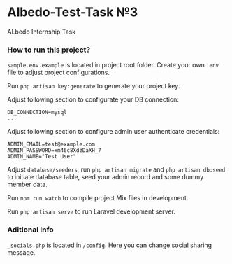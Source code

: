 # Albedo-Test-Task №3
ALbedo Internship Task 


### How to run this project?
```sample.env.example``` is located in project root folder. Create your own ```.env``` file to adjust project configurations.


Run ```php artisan key:generate``` to generate your project key.


Adjust following section to configurate your DB connection:
```
DB_CONNECTION=mysql
...
```


Adjust following section to configure admin user authenticate credentials:
```
ADMIN_EMAIL=test@example.com
ADMIN_PASSWORD=xm46c8XdzDaXH_7
ADMIN_NAME="Test User"
```


Adjust ```database/seeders```, run ```php artisan migrate``` and ```php artisan db:seed``` to initiate database table, seed your admin record and some dummy member data.


Run ```npm run watch``` to compile project Mix files in development.


Run ```php artisan serve``` to run Laravel development server.



### Aditional info
```_socials.php``` is located in ```/config```. Here you can change social sharing message.
